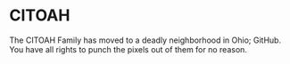 # CITOAH
The CITOAH Family has moved to a deadly neighborhood in Ohio; GitHub. You have all rights to punch the pixels out of them for no reason.
